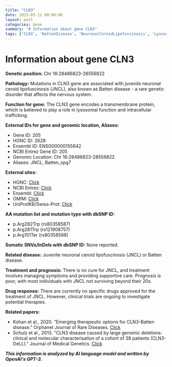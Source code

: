 ```yaml
---
title: "CLN3"
date: 2023-05-12 00:00:00
layout: post
categories: Gene
summary: "# Information about gene CLN3"
tags: ['CLN3', 'BattenDisease', 'NeuronalCeroidLipofuscinosis', 'LysosomalFunction', 'GeneticDisorder', 'SupportiveCare', 'ClinicalTrials', 'Prognosis']
---
```


# Information about gene CLN3

**Genetic position:** Chr 16:28486823-28556822

**Pathology:** Mutations in CLN3 gene are associated with juvenile neuronal ceroid lipofuscinosis (JNCL), also known as Batten disease - a rare genetic disorder that affects the nervous system.

**Function for gene:** The CLN3 gene encodes a transmembrane protein, which is believed to play a role in lysosomal function and intracellular trafficking.

**External IDs for gene and genomic location, Aliases:**
- Gene ID: 205
- HGNC ID: 2628
- Ensembl ID: ENSG00000155642
- NCBI Entrez Gene ID: 205
- Genomic Location: Chr 16:28486823-28556822
- Aliases: JNCL, Batten_spg7

**External sites:**
- HGNC: [Click](https://www.genecards.org/cgi-bin/carddisp.pl?gene=CLN3)
- NCBI Entrez: [Click](https://www.ncbi.nlm.nih.gov/gene/205)
- Ensembl: [Click](https://www.ensembl.org/Homo_sapiens/Gene/Summary?g=ENSG00000155642)
- OMIM: [Click](https://omim.org/entry/204200)
- UniProtKB/Swiss-Prot: [Click](https://www.uniprot.org/uniprot/Q13286)

**AA mutation list and mutation type with dbSNP ID:**
- p.Arg282Trp (rs80358587)
- p.Arg281Trp (rs121908757)
- p.Arg151Ter (rs80358588)

**Somatic SNVs/InDels with dbSNP ID:** None reported.

**Related disease:** Juvenile neuronal ceroid lipofuscinosis (JNCL) or Batten disease.

**Treatment and prognosis:** There is no cure for JNCL, and treatment involves managing symptoms and providing supportive care. Prognosis is poor, with most individuals with JNCL not surviving beyond their 20s.

**Drug response:** There are currently no specific drugs approved for the treatment of JNCL. However, clinical trials are ongoing to investigate potential therapies.

**Related papers:**
- Kohan et al., 2020. "Emerging therapeutic options for CLN3-Batten disease." Orphanet Journal of Rare Diseases. [Click](https://doi.org/10.1186/s13023-020-01542-5)
- Schulz et al., 2013. "CLN3 disease caused by large genomic deletions: clinical and molecular characterisation of a cohort of 38 patients (CLN3-DeLL)." Journal of Medical Genetics. [Click](https://doi.org/10.1136/jmedgenet-2012-101382)

**_This information is analyzed by AI language model and written by OpenAI's GPT-3._**